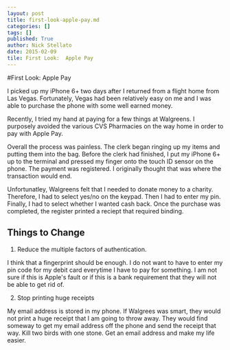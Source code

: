 ```yaml
---
layout: post
title: first-look-apple-pay.md
categories: []
tags: []
published: True
author: Nick Stellato
date: 2015-02-09
tile: First Look:  Apple Pay
---
```

#First Look:  Apple Pay

I picked up my iPhone 6+ two days after I returned from a flight home from Las Vegas. Fortunately, Vegas had been relatively easy on me and I was able to purchase the phone with some well earned money.

Recently, I tried my hand at paying for a few things at Walgreens. I purposely avoided the various CVS Pharmacies on the way home in order to pay with Apple Pay.

Overall the process was painless. The clerk began ringing up my items and putting them into the bag. Before the clerk had finished, I put my iPhone 6+ up to the terminal and pressed my finger onto the touch ID sensor on the phone. The payment was registered. I originally thought that was where the transaction would end.

Unfortunatley, Walgreens felt that I needed to donate money to a charity. Therefore, I had to select yes/no on the keypad. Then I had to enter my pin. Finally, I had to select whether I wanted cash back. Once the purchase was completed, the register printed a reciept that required binding.

## Things to Change

1. Reduce the multiple factors of authentication.

I think that a fingerprint should be enough. I do not want to have to enter my pin code for my debit card everytime I have to pay for something. I am not sure if this is Apple's fault or if this is a bank requirement that they will not be able to get rid of.

2. Stop printing huge receipts

My email address is stored in my phone. If Walgrees was smart, they would not print a huge receipt that I am going to throw away. They would find someway to get  my email address off the phone and send the receipt that way. Kill two birds with one stone. Get an email address and make my life easier.